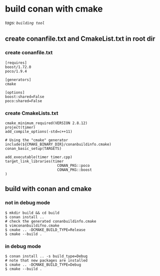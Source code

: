 # build conan with cmake
###### tags: `building tool`

## create conanfile.txt and CmakeList.txt in root dir
### create conanfile.txt
```cmd=
[requires]
boost/1.72.0
poco/1.9.4

[generators]
cmake

[options]
boost:shared=False
poco:shared=False
```

### create CmakeLists.txt
```cmake=
cmake_minimum_required(VERSION 2.8.12)
project(timer)
add_compile_options(-std=c++11)

# Using the "cmake" generator
include(${CMAKE_BINARY_DIR}/conanbuildinfo.cmake)
conan_basic_setup(TARGETS)

add_executable(timer timer.cpp)
target_link_libraries(timer    
                        CONAN_PKG::poco
                        CONAN_PKG::boost
)
```

## build with conan and cmake
### not in debug mode
```cmd=
$ mkdir build && cd build
$ conan install ..
# check the generated conanbuildinfo.cmake
$ vimconanbuildifno.cmake
$ cmake .. -DCMAKE_BUILD_TYPE=Release
$ cmake --build .
```

### in debug mode
```cmd=
$ conan install .. -s build_type=Debug
# note that new packages are installed
$ cmake .. -DCMAKE_BUILD_TYPE=Debug
$ cmake --build .
```


